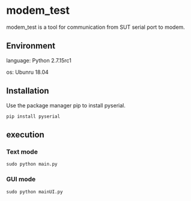 # modem_test
modem_test is a tool for communication from SUT serial port to modem.

## Environment
language:	Python 2.7.15rc1

os: Ubunru 18.04

## Installation
Use the package manager pip to install pyserial.

    pip install pyserial

## execution
### Text mode
    sudo python main.py

### GUI mode
    sudo python mainUI.py
